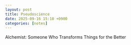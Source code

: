 ```yaml
---
layout: post
title: Pseudoscience 
date: 2025-09-16 15:10 +0900
categories: [notes]
---
```


Alchemist: Someone Who Transforms Things for the Better